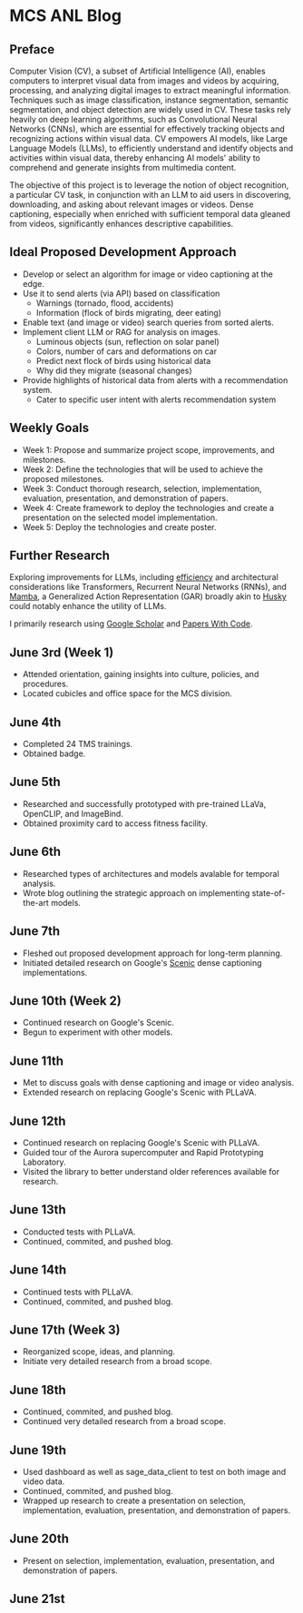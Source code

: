 # MCS ANL Blog

## Preface

Computer Vision (CV), a subset of Artificial Intelligence (AI), enables computers to interpret visual data from images and videos by acquiring, processing, and analyzing digital images to extract meaningful information. Techniques such as image classification, instance segmentation, semantic segmentation, and object detection are widely used in CV. These tasks rely heavily on deep learning algorithms, such as Convolutional Neural Networks (CNNs), which are essential for effectively tracking objects and recognizing actions within visual data. CV empowers AI models, like Large Language Models (LLMs), to efficiently understand and identify objects and activities within visual data, thereby enhancing AI models' ability to comprehend and generate insights from multimedia content.

The objective of this project is to leverage the notion of object recognition, a particular CV task, in conjunction with an LLM to aid users in discovering, downloading, and asking about relevant images or videos. Dense captioning, especially when enriched with sufficient temporal data gleaned from videos, significantly enhances descriptive capabilities.

## Ideal Proposed Development Approach

- Develop or select an algorithm for image or video captioning at the edge.
- Use it to send alerts (via API) based on classification
    - Warnings (tornado, flood, accidents)
    - Information (flock of birds migrating, deer eating)
- Enable text (and image or video) search queries from sorted alerts.
- Implement client LLM or RAG for analysis on images.
    - Luminous objects (sun, reflection on solar panel)
    - Colors, number of cars and deformations on car
    - Predict next flock of birds using historical data
    - Why did they migrate (seasonal changes)
- Provide highlights of historical data from alerts with a recommendation system.
    - Cater to specific user intent with alerts recommendation system

## Weekly Goals

- Week 1: Propose and summarize project scope, improvements, and milestones.
- Week 2: Define the technologies that will be used to achieve the proposed milestones.
- Week 3: Conduct thorough research, selection, implementation, evaluation, presentation, and demonstration of papers.
- Week 4: Create framework to deploy the technologies and create a presentation on the selected model implementation.
- Week 5: Deploy the technologies and create poster.

## Further Research

Exploring improvements for LLMs, including [efficiency](https://arxiv.org/abs/2406.02528) and architectural considerations like Transformers, Recurrent Neural Networks (RNNs), and [Mamba](https://arxiv.org/abs/2406.07522), a Generalized Action Representation (GAR) broadly akin to [Husky](https://arxiv.org/abs/2406.06469) could notably enhance the utility of LLMs.

I primarily research using [Google Scholar](https://scholar.google.com) and [Papers With Code](https://paperswithcode.com).

## June 3rd (Week 1)

- Attended orientation, gaining insights into culture, policies, and procedures.
- Located cubicles and office space for the MCS division.

## June 4th

- Completed 24 TMS trainings.
- Obtained badge.

## June 5th

- Researched and successfully prototyped with pre-trained LLaVa, OpenCLIP, and ImageBind.
- Obtained proximity card to access fitness facility.

## June 6th

- Researched types of architectures and models avalable for temporal analysis.
- Wrote blog outlining the strategic approach on implementing state-of-the-art models.

## June 7th

- Fleshed out proposed development approach for long-term planning.
- Initiated detailed research on Google's [Scenic](https://github.com/google-research/scenic/tree/main/scenic/projects) dense captioning implementations.

## June 10th (Week 2)

- Continued research on Google's Scenic.
- Begun to experiment with other models.

## June 11th

- Met to discuss goals with dense captioning and image or video analysis.
- Extended research on replacing Google's Scenic with PLLaVA.

## June 12th

- Continued research on replacing Google's Scenic with PLLaVA.
- Guided tour of the Aurora supercomputer and Rapid Prototyping Laboratory.
- Visited the library to better understand older references available for research.

## June 13th

- Conducted tests with PLLaVA.
- Continued, commited, and pushed blog.

## June 14th

- Continued tests with PLLaVA.
- Continued, commited, and pushed blog.

## June 17th (Week 3)

- Reorganized scope, ideas, and planning.
- Initiate very detailed research from a broad scope.

## June 18th

- Continued, commited, and pushed blog.
- Continued very detailed research from a broad scope.

## June 19th

- Used dashboard as well as sage_data_client to test on both image and video data.
- Continued, commited, and pushed blog.
- Wrapped up research to create a presentation on selection, implementation, evaluation, presentation, and demonstration of papers.

## June 20th

- Present on selection, implementation, evaluation, presentation, and demonstration of papers.

## June 21st
